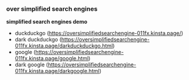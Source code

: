 ### over simplified search engines

**simplified search engines demo**
 - duckduckgo (https://oversimplifiedsearchengine-011fx.kinsta.page/)
 - dark duckduckgo (https://oversimplifiedsearchengine-011fx.kinsta.page/darkduckduckgo.html)
 - google (https://oversimplifiedsearchengine-011fx.kinsta.page/google.html)
 - dark google (https://oversimplifiedsearchengine-011fx.kinsta.page/darkgoogle.html)
